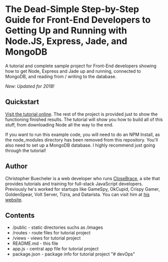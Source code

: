 # The Dead-Simple Step-by-Step Guide for Front-End Developers to Getting Up and Running with Node.JS, Express, Jade, and MongoDB

A tutorial and complete sample project for Front-End developers showing how to get Node, Express and Jade up and running, connected to MongoDB, and reading from / writing to the database.

*New: Updated for 2018!*

## Quickstart

[Visit the tutorial online](https://closebrace.com/tutorials/2017-03-02/the-dead-simple-step-by-step-guide-for-front-end-developers-to-getting-up-and-running-with-nodejs-express-and-mongodb). The rest of the project is provided just to show the functioning finished results. The tutorial will show you how to build all of this stuff, from downloading Node all the way to the end.

If you want to run this example code, you will need to do an NPM Install, as the node_modules directory has been removed from this repository. You'll also need to set up a MongoDB database. I highly recommend just going through the tutorial!


## Author

Christopher Buecheler is a web developer who runs [CloseBrace](https://closebrace.com), a site that provides tutorials and training for full-stack JavaScript developers. Previously he's worked for startups like GameSpy, OkCupid, Crispy Gamer, GoldenSpear, Volt Server, Tizra, and Datarista. You can visit him at [his website](http://cwbuecheler.com).


## Contents

* /public - static directories suchs as /images
* /routes - route files for tutorial project
* /views - views for tutorial project
* README.md - this file
* app.js - central app file for tutorial project
* package.json - package info for tutorial project
"# devOps" 
